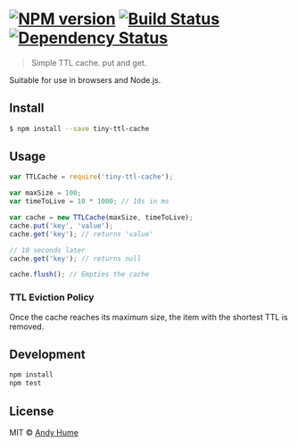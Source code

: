 #  [![NPM version][npm-image]][npm-url] [![Build Status][travis-image]][travis-url] [![Dependency Status][daviddm-image]][daviddm-url]

> Simple TTL cache. put and get.

Suitable for use in browsers and Node.js.

## Install

```sh
$ npm install --save tiny-ttl-cache
```

## Usage

```js
var TTLCache = require('tiny-ttl-cache');

var maxSize = 100;
var timeToLive = 10 * 1000; // 10s in ms

var cache = new TTLCache(maxSize, timeToLive);
cache.put('key', 'value');
cache.get('key'); // returns 'value'

// 10 seconds later
cache.get('key'); // returns null

cache.flush(); // Empties the cache
```

### TTL Eviction Policy

Once the cache reaches its maximum size, the item with the shortest TTL is removed.

## Development

```sh
npm install
npm test
```

## License

MIT © [Andy Hume](2016)

[npm-image]: https://badge.fury.io/js/tiny-ttl-cache.svg
[npm-url]: https://npmjs.org/package/tiny-ttl-cache
[travis-image]: https://travis-ci.org/ahume/tiny-ttl-cache.svg?branch=master
[travis-url]: https://travis-ci.org/ahume/tiny-ttl-cache
[daviddm-image]: https://david-dm.org/ahume/tiny-ttl-cache.svg?theme=shields.io
[daviddm-url]: https://david-dm.org/ahume/tiny-ttl-cache